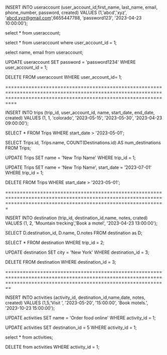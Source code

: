 INSERT INTO useraccount (user_account_id,first_name, last_name, email, phone_number, password, created) 
VALUES (1,'abcd','xyz', 'abcd.xyz@gmail.com',6655447788, 'password123', '2023-04-23 10:00:00');

select * from useraccount;

select * from useraccount where user_account_id = 1;

select name, email from useraccount;

UPDATE useraccount SET password = 'password1234' WHERE user_account_id = 1;

DELETE FROM useraccount WHERE  user_account_id= 1;

======================================================================================================================================================================





INSERT INTO trips (trip_id, user_account_id, name, start_date, end_date, created) 
VALUES (1, 1, 'colorado', '2023-05-15', '2023-05-30', '2023-04-23 09:00:00');

SELECT * FROM Trips WHERE start_date > '2023-05-01';

SELECT Trips.id, Trips.name, COUNT(Destinations.id) AS num_destinations FROM Trips;

UPDATE Trips SET name = 'New Trip Name' WHERE trip_id = 1;

UPDATE Trips SET name = 'New Trip Name', start_date = '2023-07-01' WHERE trip_id = 1;

DELETE FROM Trips WHERE start_date > '2023-05-01';


===================================================================================================================================================================




INSERT INTO destination (trip_id, destination_id,name, notes, crated) 
VALUES (1, 2, 'Mountain trecking','Book a motel', '2023-04-23 13:00:00');

SELECT D.destination_id, D.name, D.notes FROM destination as D;

SELECT * FROM destination WHERE trip_id = 2;

UPDATE destination SET city = 'New York' WHERE destination_id = 3;

DELETE FROM destination WHERE destination_id = 3;


====================================================================================================================================================================



INSERT INTO activities (activity_id, destination_id,name,date, notes, created) 
VALUES (1,5,'Visit ', '2023-05-20', '15:00:00', 'Book motels.', '2023-10-23 15:00:00');

UPDATE activities SET name = 'Order food online' WHERE activity_id = 1;

UPDATE activities SET destination_id = 5 WHERE activity_id = 1;

select * from activities;

DELETE from activities WHERE activity_id = 1;




